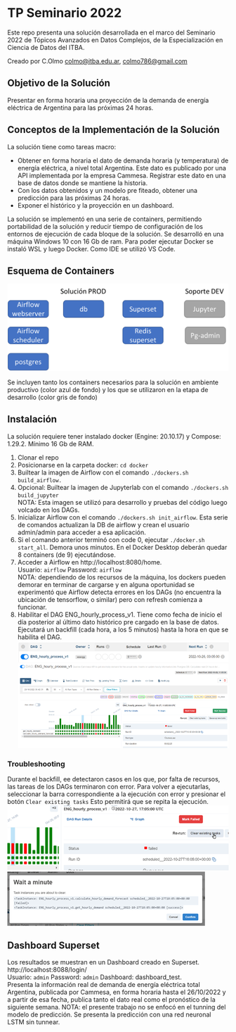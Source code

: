 # TP Seminario 2022
Este repo presenta una solución desarrollada en el marco del Seminario 2022 de Tópicos
Avanzados en Datos Complejos, de la Especialización en Ciencia de Datos del ITBA.

Creado por C.Olmo colmo@itba.edu.ar, colmo786@gmail.com

## Objetivo de la Solución
Presentar en forma horaria una proyección de la demanda de energía eléctrica de Argentina para las próximas 24 horas.

## Conceptos de la Implementación de la Solución
La solución tiene como tareas macro:
- Obtener en forma horaria el dato de demanda horaria (y temperatura) de energía eléctrica, a nivel total Argentina. Este dato es publicado por una API implementada por la empresa Cammesa. Registrar este dato en una base de datos donde se mantiene la historia.
- Con los datos obtenidos y un modelo pre fiteado, obtener una predicción para las próximas 24 horas.
- Exponer el histórico y la proyección en un dashboard.

La solución se implementó en una serie de containers, permitiendo portabilidad de la solución y reducir tiempo de configuración de los entornos de ejecución de cada bloque de la solución. Se desarrolló en una máquina Windows 10 con 16 Gb de ram. Para poder ejecutar Docker se instaló WSL y luego Docker. Como IDE se utilizó VS Code.
## Esquema de Containers
![](./docs/images/energy_app_dockers.png)

Se incluyen tanto los containers necesarios para la solución en ambiente productivo (color azul de fondo) y los que se utilizaron en la etapa de desarrollo (color gris de fondo)

## Instalación
La solución requiere tener instalado docker (Engine: 20.10.17) y Compose: 1.29.2. Mínimo 16 Gb de RAM.
1. Clonar el repo
2. Posicionarse en la carpeta docker: `cd docker`
3. Builtear la imagen de Airflow con el comando `./dockers.sh build_airflow.`
4. Opcional: Builtear la imagen de Jupyterlab con el comando `./dockers.sh build_jupyter`<br>
NOTA: Esta imagen se utilizó para desarrollo y pruebas del código luego volcado en los DAGs.
5. Inicializar Airflow con el comando `./dockers.sh init_airflow`. Esta serie de comandos actualizan la DB de airflow y crean el usuario admin/admin para acceder a esa aplicación.
6. Si el comando anterior terminó con code 0, ejecutar `./docker.sh start_all`. Demora unos minutos.
En el Docker Desktop deberán quedar 8 containers (de 9) ejecutándose.
7. Acceder a Airflow en http://localhost:8080/home.<br>
Usuario: `airflow` Password: `airflow` <br>
NOTA: dependiendo de los recursos de la máquina, los dockers pueden demorar en terminar de cargarse y en alguna oportunidad se experimentó que Airflow detecta errores en los DAGs (no encuentra la ubicación de tensorflow, o similar) pero con refresh comienza a funcionar.
8. Habilitar el DAG ENG_hourly_process_v1. Tiene como fecha de inicio el día posterior al último dato histórico pre cargado en la base de datos. Ejecutará un backfill (cada hora, a los 5 minutos) hasta la hora en que se habilita el DAG.<br>
![](./docs/images/ENG_airflow_dag.png)<br>
![](./docs/images/ENG_airflow_dag_running.png)

### Troubleshooting
Durante el backfill, ee detectaron casos en los que, por falta de recursos, las tareas de los DAGs terminaron con error.
Para volver a ejecutarlas, seleccionar la barra correspondiente a la ejecución con error y presionar el botón `Clear existing tasks` Esto permitirá que se repita la ejecución.<br>
![](./docs/images/ENG_dag_re_run_1.png)<br>
![](./docs/images/ENG_dag_re_run_2.png)

## Dashboard Superset
Los resultados se muestran en un Dashboard creado en Superset. http://localhost:8088/login/<br>
Usuario: `admin` Password: `admin` Dashboard: dashboard_test. <br>
Presenta la información real de demanda de energía eléctrica total Argentina, publicada por Cammesa, en forma horaria hasta el 26/10/2022 y a partir de esa fecha, publica tanto el dato real como el pronóstico de la siguiente semana.
NOTA: el presente trabajo no se enfocó en el tunning del modelo de predicción. Se presenta la predicción con una red neuronal LSTM sin tunnear.




